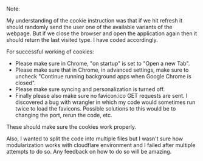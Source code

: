 Note:

My understanding of the cookie instruction was that if we hit refresh it should randomly send the user one of the available variants of the webpage. But if we close the browser and open the application again then it should return the last visited type. I have coded accordingly.

For successful working of cookies:

* Please make sure in Chrome, "on startup" is set to "Open a new Tab".
* Please make sure that in Chrome, in advanced settings, make sure to uncheck "Continue running background apps when Google Chrome is closed".
* Please make sure syncing and personalization is turned off.
* Finally please also make sure no favicon.ico GET requests are sent. I discovered a bug with wrangler in which my code would sometimes run twice to load the favicons. Possible solutions to this would be to changing the port, rerun the code, etc.

These should make sure the cookies work properly.

Also, I wanted to split the code into multiple files but I wasn't sure how modularization works with cloudflare environment and I failed after multiple attempts to do so. Any feedback on how to do so will be amazing.

